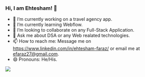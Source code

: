 ### Hi, I am Ehtesham! 👋

- 🔭 I’m currently working on a travel agency app.
- 🌱 I’m currently learning Webflow.
- 👯 I’m looking to collaborate on any Full-Stack Application.
- 💬 Ask me about DSA or any Web realated technologies.
- 📫 How to reach me: Message me on https://www.linkedin.com/in/ehtesham-faraz/ or email me at efaraz27@gmail.com.
- 😄 Pronouns: He/His.

<img src="https://github-readme-stats.vercel.app/api?username=efaraz27&&show_icons=true&title_color=ffffff&icon_color=bb2acf&text_color=daf7dc&bg_color=151515">

